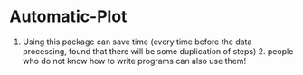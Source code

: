 # Automatic-Plot
1. Using this package can save time (every time before the data processing, found that there will be some duplication of steps) 2. people who do not know how to write programs can also use them!
